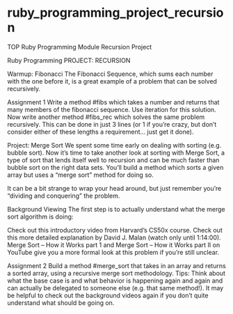 # ruby_programming_project_recursion
TOP Ruby Programming Module Recursion Project


Ruby Programming
PROJECT: RECURSION


Warmup: Fibonacci
The Fibonacci Sequence, which sums each number with the one before it, is a great example of a problem that can be solved recursively.

Assignment 1
Write a method #fibs which takes a number and returns that many members of the fibonacci sequence. Use iteration for this solution.
Now write another method #fibs_rec which solves the same problem recursively. This can be done in just 3 lines (or 1 if you’re crazy, but don’t consider either of these lengths a requirement… just get it done).


Project: Merge Sort
We spent some time early on dealing with sorting (e.g. bubble sort). Now it’s time to take another look at sorting with Merge Sort, a type of sort that lends itself well to recursion and can be much faster than bubble sort on the right data sets. You’ll build a method which sorts a given array but uses a “merge sort” method for doing so.

It can be a bit strange to wrap your head around, but just remember you’re “dividing and conquering” the problem.

Background Viewing
The first step is to actually understand what the merge sort algorithm is doing:

Check out this introductory video from Harvard’s CS50x course.
Check out this more detailed explanation by David J. Malan (watch only until 1:14:00).
Merge Sort – How it Works part 1 and Merge Sort – How it Works part II on YouTube give you a more formal look at this problem if you’re still unclear.


Assignment 2
Build a method #merge_sort that takes in an array and returns a sorted array, using a recursive merge sort methodology.
Tips:
Think about what the base case is and what behavior is happening again and again and can actually be delegated to someone else (e.g. that same method!).
It may be helpful to check out the background videos again if you don’t quite understand what should be going on.

